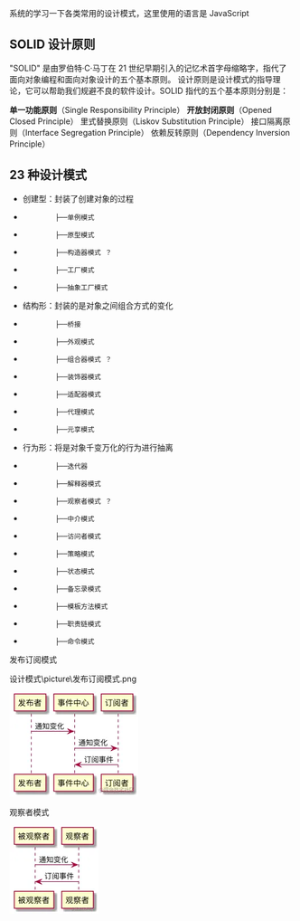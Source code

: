 系统的学习一下各类常用的设计模式，这里使用的语言是 JavaScript

## SOLID 设计原则

"SOLID" 是由罗伯特·C·马丁在 21 世纪早期引入的记忆术首字母缩略字，指代了面向对象编程和面向对象设计的五个基本原则。
设计原则是设计模式的指导理论，它可以帮助我们规避不良的软件设计。SOLID 指代的五个基本原则分别是：

**单一功能原则**（Single Responsibility Principle）
**开放封闭原则**（Opened Closed Principle）
里式替换原则（Liskov Substitution Principle）
接口隔离原则（Interface Segregation Principle）
依赖反转原则（Dependency Inversion Principle）

## 23 种设计模式

- 创建型：封装了创建对象的过程
-             ├──单例模式
-             ├──原型模式
-             ├──构造器模式 ？
-             ├──工厂模式
-             ├──抽象工厂模式
- 结构形：封装的是对象之间组合方式的变化
-             ├──桥接
-             ├──外观模式
-             ├──组合器模式 ？
-             ├──装饰器模式
-             ├──适配器模式
-             ├──代理模式
-             ├──元享模式
- 行为形：将是对象千变万化的行为进行抽离
-             ├──迭代器
-             ├──解释器模式
-             ├──观察者模式 ？
-             ├──中介模式
-             ├──访问者模式
-             ├──策略模式
-             ├──状态模式
-             ├──备忘录模式
-             ├──模板方法模式
-             ├──职责链模式
-             ├──命令模式

<!-- 不管是if-else、
switch-case，
还是map、
array、
table、
表驱动，
还是多态、
策略模式
都不会降低代码复杂度，
但是可以提高阅读性和可维护性
-->

<!--
* 策略模式 和 状态模式
策略模式和状态模式确实是相似的，它们都封装行为、都通过委托来实现行为分发。
但策略模式中的行为函数是”潇洒“的行为函数，它们不依赖调用主体、互相平行、各自为政，井水不犯河水。
而状态模式中的行为函数，首先是和状态主体之间存在着关联，由状态主体把它们串在一起；另一方面，正因为关联着同样的一个（或一类）主体，所以不同状态对应的行为函数可能并不会特别割裂。
?对比两者
!策略模式 ：
!状态模式 ：依赖于调用者的状态
 -->

<!--

* 观察者模式与发布-订阅模式的区别是什么？

?对比两者
!观察者模式 ： 比如 Vue 的Watcher Dep 与 Observer
!发布订阅模式 ：依赖于调用者的状态
 -->

发布订阅模式

设计模式\picture\发布订阅模式.png

![img](.\picture\发布订阅模式.png)

观察者模式

![img](.\picture\观察者模式.png)

